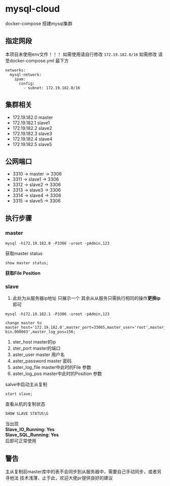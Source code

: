 # mysql-cloud
docker-compose 搭建mysql集群 

## 指定网段
本项目未使用env文件！！！ 如需使用请自行修改
`172.19.182.0/16` 如需修改 请至docker-compose.yml 最下方 

```
networks:
  mysql-network:
    ipam:
      config:
        - subnet: 172.19.182.0/16
```

## 集群相关
- 172.19.182.0 master
- 172.19.182.1 slave1
- 172.19.182.2 slave2
- 172.19.182.3 slave3
- 172.19.182.4 slave4
- 172.19.182.5 slave5

## 公网端口
- 3310 -> master -> 3306
- 3311 -> slave1 -> 3306
- 3312 -> slave2 -> 3306
- 3313 -> slave3 -> 3306
- 3314 -> slave4 -> 3306
- 3315 -> slave5 -> 3306

## 执行步骤

### master
```shell
mysql -h172.19.182.0 -P3306 -uroot -pAdmin,123
```

获取master status
```mysql
show master status;
```

**获取File Position**

### slave 
1. 此处为从服务器ip地址 只展示一个 其余从从服务只需执行相同的操作**更换ip**即可
```shell
mysql -h172.19.182.1 -P3306 -uroot -pAdmin,123 
```

```mysql
change master to master_host='172.19.182.0',master_port=33065,master_user='root',master_password='Admin,123',master_log_file='mysql-bin.000003',master_log_pos=156;
```
1.  ster_host master的ip 
2.  ster_port master的端口
3.  aster_user master 用户名
4.  aster_password master 密码
5.  aster_log_file master中此时的File 参数
6.  aster_log_pos master中此时的Position 参数

 salve中启动主从复制
 ```mysql
 start slave;
 ```
 
查看从机的复制状态
```mysql
SHOW SLAVE STATUS\G
```

当出现 <br>
**Slave_IO_Running: Yes** <br>
**Slave_SQL_Running: Yes** <br>
后即可正常使用

## 警告
主从复制前master库中的表不会同步到从服务器中，需要自己手动同步，或者另寻他法
技术浅薄，止于此，欢迎大佬pr提供良好的建议
